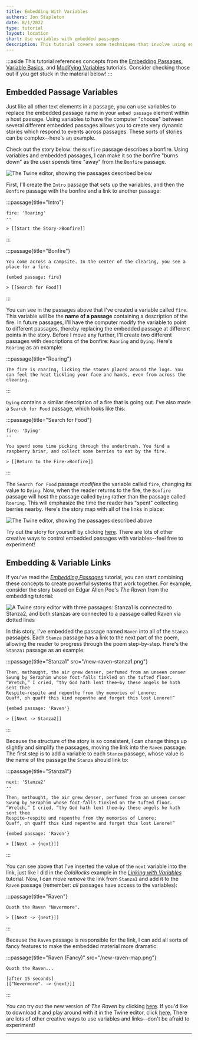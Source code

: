 ```yaml
---
title: Embedding With Variables
authors: Jon Stapleton
date: 8/1/2022
type: tutorial
layout: location
short: Use variables with embedded passages
description: This tutorial covers some techniques that involve using embedded passages in conjunction with variables to create story systems. Embedding & variables are powerful tools for organizing your stories, allowing you to group related features together into passages and re-use those passages across your story. This tutorial covers two techniques; using variable links in embedded passages, and using variables to control which passage the host passage embeds.
---
```


:::aside
This tutorial references concepts from the [Embedding Passages](/locations/embedding-passages), [Variable Basics](/locations/variable-basics), and [Modifying Variables](/locations/modify-variables) tutorials. Consider checking those out if you get stuck in the material below!
:::

## Embedded Passage Variables

Just like all other text elements in a passage, you can use variables to replace the embedded passage name in your `embed passage` element within a host passage. Using variables to have the computer "choose" between several different embedded passages allows you to create very dynamic stories which respond to events across passages. These sorts of stories can be complex--here's an example.

Check out the story below: the `Bonfire` passage describes a bonfire. Using variables and embedded passages, I can make it so the bonfire "burns down" as the user spends time "away" from the `Bonfire` passage.

![The Twine editor, showing the passages described below](/bonfire-map.png)

First, I'll create the `Intro` passage that sets up the variables, and then the `Bonfire` passage with the bonfire and a link to another passage:

:::passage{title="Intro"}
```
fire: 'Roaring'
--

> [[Start the Story->Bonfire]]
```
:::

:::passage{title="Bonfire"}
```
You come across a campsite. In the center of the clearing, you see a place for a fire.

{embed passage: fire}

> [[Search for Food]]
```
:::

You can see in the passages above that I've created a variable called `fire`. This variable will be the **name of a passage** containing a description of the fire. In future passages, I'll have the computer modify the variable to point to different passages, thereby replacing the embedded passage at different points in the story. Before I move any further, I'll create two different passages with descriptions of the bonfire: `Roaring` and `Dying`. Here's `Roaring` as an example:

:::passage{title="Roaring"}
```
The fire is roaring, licking the stones placed around the logs. You can feel the heat tickling your face and hands, even from across the clearing.
```
:::

`Dying` contains a similar description of a fire that is going out. I've also made a `Search for Food` passage, which looks like this:

:::passage{title="Search for Food"}
```
fire: 'Dying'
--

You spend some time picking through the underbrush. You find a raspberry briar, and collect some berries to eat by the fire.

> [[Return to the Fire->Bonfire]]
```
:::

The `Search for Food` passage *modifies* the variable called `fire`, changing its value to `Dying`. Now, when the reader returns to the fire, the `Bonfire` passage will host the passage called `Dying` rather than the passage called `Roaring`. This will emphasize the time the reader has "spent" collecting berries nearby. Here's the story map with all of the links in place:

![The Twine editor, showing the passages described above](/bonfire-map.png)

Try out the story for yourself by clicking [here](/examples/bonfire). There are lots of other creative ways to control embedded passages with variables--feel free to experiment!

## Embedding & Variable Links

If you've read the *[Embedding Passages](/locations/embedding-passages)* tutorial, you can start combining these concepts to create powerful systems that work together. For example, consider the story based on Edgar Allen Poe's *The Raven* from the embedding tutorial:

![A Twine story editor with three passages: Stanza1 is connected to Stanza2, and both stanzas are connected to a passage called Raven via dotted lines](/the-raven-map.png)

In this story, I've embedded the passage named `Raven` into all of the `Stanza` passages. Each `Stanza` passage has a link to the next part of the poem, allowing the reader to progress through the poem step-by-step. Here's the `Stanza1` passage as an example:

:::passage{title="Stanza1" src="/new-raven-stanza1.png"}
```
Then, methought, the air grew denser, perfumed from an unseen censer
Swung by Seraphim whose foot-falls tinkled on the tufted floor.
“Wretch,” I cried, “thy God hath lent thee—by these angels he hath sent thee
Respite—respite and nepenthe from thy memories of Lenore;
Quaff, oh quaff this kind nepenthe and forget this lost Lenore!”

{embed passage: 'Raven'}

> [[Next -> Stanza2]]
```
:::

Because the structure of the story is so consistent, I can change things up slightly and simplify the passages, moving the link into the `Raven` passage. The first step is to add a variable to each `Stanza` passage, whose value is the name of the passage the `Stanza` should link to:

:::passage{title="Stanza1"}
```
next: 'Stanza2'
--

Then, methought, the air grew denser, perfumed from an unseen censer
Swung by Seraphim whose foot-falls tinkled on the tufted floor.
“Wretch,” I cried, “thy God hath lent thee—by these angels he hath sent thee
Respite—respite and nepenthe from thy memories of Lenore;
Quaff, oh quaff this kind nepenthe and forget this lost Lenore!”

{embed passage: 'Raven'}

> [[Next -> {next}]]
```
:::

You can see above that I've inserted the value of the `next` variable into the link, just like I did in the *Goldilocks* example in the *[Linking with Variables](/locations/linking-with-variables)* tutorial. Now, I can move *remove* the link from `Stanza1` and add it to the `Raven` passage (remember: *all* passages have access to the variables):

:::passage{title="Raven"}
```
Quoth the Raven "Nevermore".

> [[Next -> {next}]]
```
:::

Because the `Raven` passage is responsible for the link, I can add all sorts of fancy features to make the embedded material more dramatic:

:::passage{title="Raven (Fancy)" src="/new-raven-map.png"}
```
Quoth the Raven...

[after 15 seconds]
[["Nevermore". -> {next}]]
```
:::

You can try out the new version of *The Raven* by clicking [here](/examples/the-raven-new). If you'd like to download it and play around with it in the Twine editor, click [here](https://github.com/CodeVA-Curriculum/twine-trail-guide/examples/the-raven-new). There are lots of other creative ways to use variables and links--don't be afraid to experiment!

---
